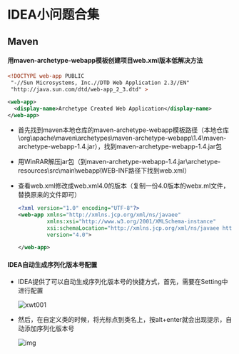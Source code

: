 # IDEA小问题合集



## Maven



#### 用maven-archetype-webapp模板创建项目web.xml版本低解决方法

```xml
<!DOCTYPE web-app PUBLIC
 "-//Sun Microsystems, Inc.//DTD Web Application 2.3//EN"
 "http://java.sun.com/dtd/web-app_2_3.dtd" >

<web-app>
  <display-name>Archetype Created Web Application</display-name>
</web-app>

```

- 首先找到maven本地仓库的maven-archetype-webapp模板路径（本地仓库\org\apache\maven\archetypes\maven-archetype-webapp\1.4\maven-archetype-webapp-1.4.jar），找到maven-archetype-webapp-1.4.jar包

- 用WinRAR解压jar包（到maven-archetype-webapp-1.4.jar\archetype-resources\src\main\webapp\WEB-INF路径下找到web.xml）

- 查看web.xml修改成web.xml4.0的版本（复制一份4.0版本的webx.ml文件，替换原来的文件即可）

  ```xml
  <?xml version="1.0" encoding="UTF-8"?>
  <web-app xmlns="http://xmlns.jcp.org/xml/ns/javaee"
           xmlns:xsi="http://www.w3.org/2001/XMLSchema-instance"
           xsi:schemaLocation="http://xmlns.jcp.org/xml/ns/javaee http://xmlns.jcp.org/xml/ns/javaee/web-app_4_0.xsd"
           version="4.0">
  
  </web-app>
  ```




<h4>IDEA自动生成序列化版本号配置</h4>

- IDEA提供了可以自动生成序列化版本号的快捷方式，首先，需要在Setting中进行配置

  ![xwt001](https://gitee.com/yybovo/note-images/raw/master/Typora/IDEAxwt001.png)

- 然后，在自定义类的时候，将光标点到类名上，按alt+enter就会出现提示，自动添加序列化版本号

  ![img](https://gitee.com/yybovo/note-images/raw/master/Typora/IDEAxwt002.png)

